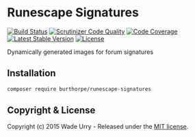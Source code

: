 # Runescape Signatures

[![Build Status](https://travis-ci.org/Burthorpe/runescape-signatures.svg?branch=master)](https://travis-ci.org/Burthorpe/runescape-signatures) [![Scrutinizer Code Quality](https://scrutinizer-ci.com/g/Burthorpe/runescape-signatures/badges/quality-score.png?b=master)](https://scrutinizer-ci.com/g/Burthorpe/runescape-signatures/?branch=master) [![Code Coverage](https://scrutinizer-ci.com/g/Burthorpe/runescape-signatures/badges/coverage.png?b=master)](https://scrutinizer-ci.com/g/Burthorpe/runescape-signatures/?branch=master) [![Latest Stable Version](https://poser.pugx.org/burthorpe/runescape-signatures/v/stable)](https://packagist.org/packages/burthorpe/runescape-signatures) [![License](https://poser.pugx.org/burthorpe/runescape-signatures/license)](https://packagist.org/packages/burthorpe/runescape-signatures)

Dynamically generated images for forum signatures

## Installation

```sh
composer require burthorpe/runescape-signatures
```

## Copyright & License

Copyright (c) 2015 Wade Urry - Released under the [MIT license](LICENSE).
